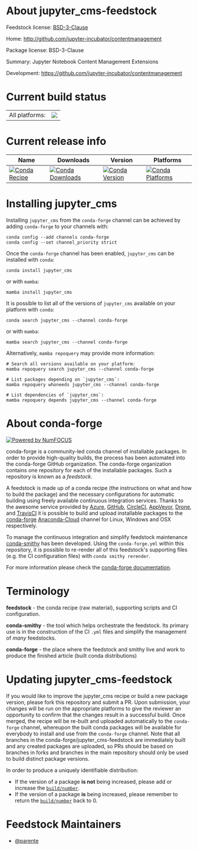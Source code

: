 About jupyter_cms-feedstock
===========================

Feedstock license: [BSD-3-Clause](https://github.com/conda-forge/jupyter_cms-feedstock/blob/main/LICENSE.txt)

Home: http://github.com/jupyter-incubator/contentmanagement

Package license: BSD-3-Clause

Summary: Jupyter Notebook Content Management Extensions

Development: https://github.com/jupyter-incubator/contentmanagement

Current build status
====================


<table><tr><td>All platforms:</td>
    <td>
      <a href="https://dev.azure.com/conda-forge/feedstock-builds/_build/latest?definitionId=489&branchName=main">
        <img src="https://dev.azure.com/conda-forge/feedstock-builds/_apis/build/status/jupyter_cms-feedstock?branchName=main">
      </a>
    </td>
  </tr>
</table>

Current release info
====================

| Name | Downloads | Version | Platforms |
| --- | --- | --- | --- |
| [![Conda Recipe](https://img.shields.io/badge/recipe-jupyter_cms-green.svg)](https://anaconda.org/conda-forge/jupyter_cms) | [![Conda Downloads](https://img.shields.io/conda/dn/conda-forge/jupyter_cms.svg)](https://anaconda.org/conda-forge/jupyter_cms) | [![Conda Version](https://img.shields.io/conda/vn/conda-forge/jupyter_cms.svg)](https://anaconda.org/conda-forge/jupyter_cms) | [![Conda Platforms](https://img.shields.io/conda/pn/conda-forge/jupyter_cms.svg)](https://anaconda.org/conda-forge/jupyter_cms) |

Installing jupyter_cms
======================

Installing `jupyter_cms` from the `conda-forge` channel can be achieved by adding `conda-forge` to your channels with:

```
conda config --add channels conda-forge
conda config --set channel_priority strict
```

Once the `conda-forge` channel has been enabled, `jupyter_cms` can be installed with `conda`:

```
conda install jupyter_cms
```

or with `mamba`:

```
mamba install jupyter_cms
```

It is possible to list all of the versions of `jupyter_cms` available on your platform with `conda`:

```
conda search jupyter_cms --channel conda-forge
```

or with `mamba`:

```
mamba search jupyter_cms --channel conda-forge
```

Alternatively, `mamba repoquery` may provide more information:

```
# Search all versions available on your platform:
mamba repoquery search jupyter_cms --channel conda-forge

# List packages depending on `jupyter_cms`:
mamba repoquery whoneeds jupyter_cms --channel conda-forge

# List dependencies of `jupyter_cms`:
mamba repoquery depends jupyter_cms --channel conda-forge
```


About conda-forge
=================

[![Powered by
NumFOCUS](https://img.shields.io/badge/powered%20by-NumFOCUS-orange.svg?style=flat&colorA=E1523D&colorB=007D8A)](https://numfocus.org)

conda-forge is a community-led conda channel of installable packages.
In order to provide high-quality builds, the process has been automated into the
conda-forge GitHub organization. The conda-forge organization contains one repository
for each of the installable packages. Such a repository is known as a *feedstock*.

A feedstock is made up of a conda recipe (the instructions on what and how to build
the package) and the necessary configurations for automatic building using freely
available continuous integration services. Thanks to the awesome service provided by
[Azure](https://azure.microsoft.com/en-us/services/devops/), [GitHub](https://github.com/),
[CircleCI](https://circleci.com/), [AppVeyor](https://www.appveyor.com/),
[Drone](https://cloud.drone.io/welcome), and [TravisCI](https://travis-ci.com/)
it is possible to build and upload installable packages to the
[conda-forge](https://anaconda.org/conda-forge) [Anaconda-Cloud](https://anaconda.org/)
channel for Linux, Windows and OSX respectively.

To manage the continuous integration and simplify feedstock maintenance
[conda-smithy](https://github.com/conda-forge/conda-smithy) has been developed.
Using the ``conda-forge.yml`` within this repository, it is possible to re-render all of
this feedstock's supporting files (e.g. the CI configuration files) with ``conda smithy rerender``.

For more information please check the [conda-forge documentation](https://conda-forge.org/docs/).

Terminology
===========

**feedstock** - the conda recipe (raw material), supporting scripts and CI configuration.

**conda-smithy** - the tool which helps orchestrate the feedstock.
                   Its primary use is in the construction of the CI ``.yml`` files
                   and simplify the management of *many* feedstocks.

**conda-forge** - the place where the feedstock and smithy live and work to
                  produce the finished article (built conda distributions)


Updating jupyter_cms-feedstock
==============================

If you would like to improve the jupyter_cms recipe or build a new
package version, please fork this repository and submit a PR. Upon submission,
your changes will be run on the appropriate platforms to give the reviewer an
opportunity to confirm that the changes result in a successful build. Once
merged, the recipe will be re-built and uploaded automatically to the
`conda-forge` channel, whereupon the built conda packages will be available for
everybody to install and use from the `conda-forge` channel.
Note that all branches in the conda-forge/jupyter_cms-feedstock are
immediately built and any created packages are uploaded, so PRs should be based
on branches in forks and branches in the main repository should only be used to
build distinct package versions.

In order to produce a uniquely identifiable distribution:
 * If the version of a package **is not** being increased, please add or increase
   the [``build/number``](https://docs.conda.io/projects/conda-build/en/latest/resources/define-metadata.html#build-number-and-string).
 * If the version of a package **is** being increased, please remember to return
   the [``build/number``](https://docs.conda.io/projects/conda-build/en/latest/resources/define-metadata.html#build-number-and-string)
   back to 0.

Feedstock Maintainers
=====================

* [@parente](https://github.com/parente/)


